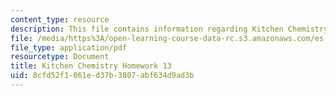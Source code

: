 ```yaml
---
content_type: resource
description: This file contains information regarding Kitchen Chemistry Homework 13.
file: /media/https%3A/open-learning-course-data-rc.s3.amazonaws.com/es-287-kitchen-chemistry-spring-2009/8cfd52f1061ed37b3807abf634d9ad3b_MITES_287S09_assn13_Week13.pdf
file_type: application/pdf
resourcetype: Document
title: Kitchen Chemistry Homework 13
uid: 8cfd52f1-061e-d37b-3807-abf634d9ad3b
---
```

